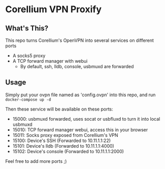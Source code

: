 # Corellium VPN Proxify

## What's This?

This repo turns Corellium's OpenVPN into several services on different ports

- A socks5 proxy
- A TCP forward manager with webui
  - By default, ssh, lldb, console, usbmuxd are forwarded

## Usage

Simply put your ovpn file named as 'config.ovpn' into this repo, and run `docker-compose up -d`

Then these service will be available on these ports:
- 15000: usbmuxd forwarded, uses socat or usbfluxd to turn it into local usbmuxd
- 15010: TCP forward manager webui, access this in your browser
- 15011: Socks proxy exposed from Corellium's VPN
- 15100: Device's SSH (Forwarded to 10.11.1.1:22)
- 15101: Device's lldb (Forwarded to 10.11.1.1:4000)
- 15102: Device's console (Forwarded to 10.11.1.1:2000)

Feel free to add more ports ;)